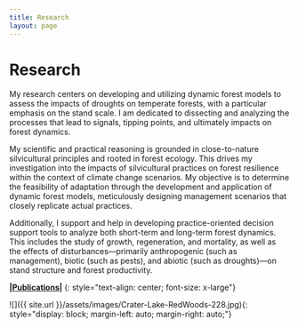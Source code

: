```yaml
---
title: Research
layout: page
---
```


# Research

My research centers on developing and utilizing dynamic forest models to assess the impacts of droughts on temperate forests, with a particular emphasis on the stand scale. I am dedicated to dissecting and analyzing the processes that lead to signals, tipping points, and ultimately impacts on forest dynamics.

My scientific and practical reasoning is grounded in close-to-nature silvicultural principles and rooted in forest ecology. This drives my investigation into the impacts of silvicultural practices on forest resilience within the context of climate change scenarios. My objective is to determine the feasibility of adaptation through the development and application of dynamic forest models, meticulously designing management scenarios that closely replicate actual practices.

Additionally, I support and help in developing practice-oriented decision support tools to analyze both short-term and long-term forest dynamics. This includes the study of growth, regeneration, and mortality, as well as the effects of disturbances—primarily anthropogenic (such as management), biotic (such as pests), and abiotic (such as droughts)—on stand structure and forest productivity.


**\|[Publications]({{site.url}}/research/publications-list/)\|**
{: style="text-align: center; font-size: x-large"}



![]({{ site.url }}/assets/images/Crater-Lake-RedWoods-228.jpg){: style="display: block;     margin-left: auto;     margin-right: auto;"}

